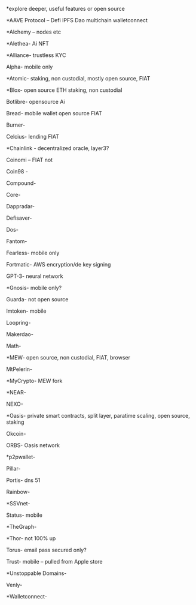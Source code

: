 *explore deeper, useful features or open source 

*AAVE Protocol – Defi IPFS Dao multichain walletconnect

*Alchemy – nodes etc

*Alethea- Ai NFT

*Alliance- trustless KYC

Alpha- mobile only

*Atomic- staking, non custodial, mostly open source, FIAT

*Blox- open source ETH staking, non custodial

Botlibre- opensource Ai

Bread- mobile wallet open source FIAT

Burner-

Celcius- lending FIAT

*Chainlink - decentralized oracle, layer3?

Coinomi – FIAT not

Coin98 -

Compound-

Core-

Dappradar-

Defisaver-

Dos-

Fantom-

Fearless- mobile only

Fortmatic- AWS encryption/de key signing

GPT-3- neural network

*Gnosis- mobile only?

Guarda- not open source

Imtoken- mobile

Loopring-

Makerdao-

Math-

*MEW- open source, non custodial, FIAT, browser 

MtPelerin-

*MyCrypto- MEW fork

*NEAR-

NEXO-

*Oasis- private smart contracts, split layer, paratime scaling, open source, staking

Okcoin-

ORBS- Oasis network

*p2pwallet-

Pillar-

Portis- dns 51

Rainbow-

*SSVnet- 

Status- mobile

*TheGraph- 

*Thor-  not 100% up

Torus- email pass secured only?

Trust- mobile – pulled from Apple store

*Unstoppable Domains- 

Venly-

*Walletconnect- 
